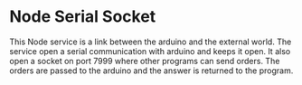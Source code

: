 Node Serial Socket
==================

This Node service is a link between the arduino and the external world. 
The service open a serial communication with arduino and keeps it open.
It also open a socket on port 7999 where other programs can send orders.
The orders are passed to the arduino and the answer is returned to the program.
